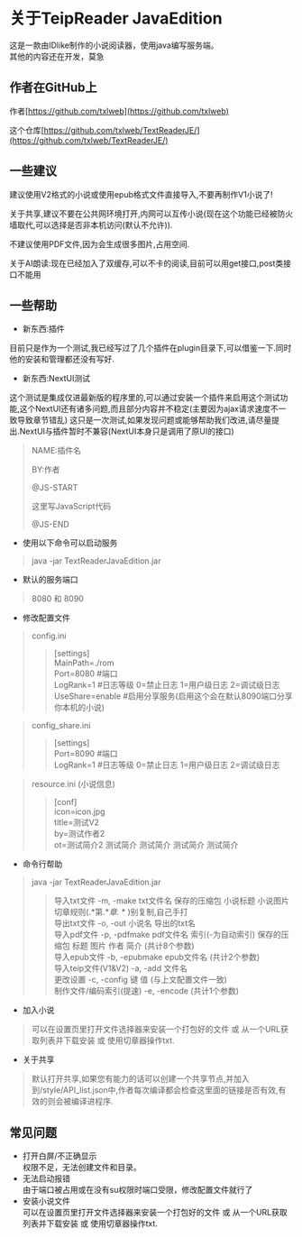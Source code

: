 # 关于TeipReader JavaEdition

这是一款由IDlike制作的小说阅读器，使用java编写服务端。<br>
其他的内容还在开发，莫急

## 作者在GitHub上

作者[https://github.com/txlweb](https://github.com/txlweb)

这个仓库[https://github.com/txlweb/TextReaderJE/](https://github.com/txlweb/TextReaderJE/)

## 一些建议

建议使用V2格式的小说或使用epub格式文件直接导入,不要再制作V1小说了!

关于共享,建议不要在公共网环境打开,内网可以互传小说(现在这个功能已经被防火墙取代,可以选择是否非本机访问(默认不允许)).

不建议使用PDF文件,因为会生成很多图片,占用空间.

关于AI朗读:现在已经加入了双缓存,可以不卡的阅读,目前可以用get接口,post类接口不能用
## 一些帮助

* 新东西:插件

目前只是作为一个测试,我已经写过了几个插件在plugin目录下,可以借鉴一下.同时他的安装和管理都还没有写好.

* 新东西:NextUI测试

这个测试是集成仅进最新版的程序里的,可以通过安装一个插件来启用这个测试功能,这个NextUI还有诸多问题,而且部分内容并不稳定(主要因为ajax请求速度不一致导致章节错乱)
这只是一次测试,如果发现问题或能够帮助我们改进,请尽量提出.NextUI与插件暂时不兼容(NextUI本身只是调用了原UI的接口)

> NAME:插件名
> 
>  BY:作者
> 
>  @JS-START
> 
> 这里写JavaScript代码
> 
> @JS-END

* 使用以下命令可以启动服务

> java -jar TextReaderJavaEdition.jar

* 默认的服务端口

> 8080 和 8090

* 修改配置文件

> config.ini<br>
>> [settings]<br>
> > MainPath=./rom<br>
> > Port=8080 #端口<br>
> > LogRank=1 #日志等级 0=禁止日志 1=用户级日志 2=调试级日志<br>
> > UseShare=enable #启用分享服务(启用这个会在默认8090端口分享你本机的小说)<br>

> config_share.ini<br>
>> [settings]<br>
> > Port=8090 #端口<br>
> > LogRank=1 #日志等级 0=禁止日志 1=用户级日志 2=调试级日志<br>

> resource.ini (小说信息)<br>
>> [conf]<br>
> > icon=icon.jpg<br>
> > title=测试V2<br>
> > by=测试作者2<br>
> > ot=测试简介2 测试简介 测试简介 测试简介 测试简介<br>

* 命令行帮助

> java -jar TextReaderJavaEdition.jar
>> 导入txt文件 -m, -make txt文件名 保存的压缩包 小说标题 小说图片 切章规则(.*第.**章.* * )别复制,自己手打<br>
> 导出txt文件 -o, -out 小说名 导出的txt名<br>
> 导入pdf文件 -p, -pdfmake pdf文件名 索引(-为自动索引) 保存的压缩包 标题 图片 作者 简介 (共计8个参数)<br>
> 导入epub文件 -b, -epubmake epub文件名 (共计2个参数)<br>
> 导入teip文件(V1&V2) -a, -add 文件名<br>
> 更改设置 -c, -config 键 值 (与上文配置文件一致)<br>
> 制作文件/编码索引(提速) -e, -encode (共计1个参数)<br>

* 加入小说

> 可以在设置页里打开文件选择器来安装一个打包好的文件 或 从一个URL获取列表并下载安装 或 使用切章器操作txt.

* 关于共享

> 默认打开共享,如果您有能力的话可以创建一个共享节点,并加入到/style/API_list.json中,作者每次编译都会检查这里面的链接是否有效,有效的则会被编译进程序.

## 常见问题

* 打开白屏/不正确显示<br>
  权限不足，无法创建文件和目录。
* 无法启动报错<br>
  由于端口被占用或在没有su权限时端口受限，修改配置文件就行了
* 安装小说文件<br>
  可以在设置页里打开文件选择器来安装一个打包好的文件 或 从一个URL获取列表并下载安装 或 使用切章器操作txt.